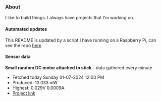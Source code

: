 ### About
I like to build things. I always have projects that I'm working on.

#### Automated updates
This README is updated by a script I have running on a Raspberry Pi, can see the repo [here](https://github.com/jdc-cunningham/raspi-git-repo-updater).

#### Sensor data


**Small random DC motor attached to stick** - data gathered every minute
- Fetched today Sunday 01-07-2024 12:00 PM
- Produced: 13.033 mW
- Highest: 0.029V 0.0009A
- [Project link](https://github.com/jdc-cunningham/turbine-raspi)